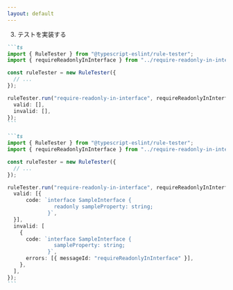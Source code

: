 ```yaml
---
layout: default
---
```


<style scoped>
.slidev-vclick-hidden {
  display: none;
}
.small-code {
  .slidev-code {
    font-size: 0.7rem !important;
    line-height: 0rem !important;
    width: 400px !important;
  }
}
</style>

<div class="_bullet">

3. テストを実装する

<div v-click="1">

````md magic-move {at:2}
```ts
import { RuleTester } from "@typescript-eslint/rule-tester";
import { requireReadonlyInInterface } from "../require-readonly-in-interface";

const ruleTester = new RuleTester({
  // ...
});

ruleTester.run("require-readonly-in-interface", requireReadonlyInInterface, {
  valid: [],
  invalid: [],
});
```

```ts
import { RuleTester } from "@typescript-eslint/rule-tester";
import { requireReadonlyInInterface } from "../require-readonly-in-interface";

const ruleTester = new RuleTester({
  // ...
});

ruleTester.run("require-readonly-in-interface", requireReadonlyInInterface, {
  valid: [{
      code: `interface SampleInterface {
               readonly sampleProperty: string;
             }`,
  }],
  invalid: [
    {
      code: `interface SampleInterface {
               sampleProperty: string;
             }`,
      errors: [{ messageId: "requireReadonlyInInterface" }],
    },
  ],
});
```
````

</div>

</div>

<!-- 
続いて、テストを実装します。

[click] テストを実装する際には、typescript-eslint から提供される `RuleTester`というモジュールを使用します。
そして、こちらのコードのように、ruleTester の`run`メソッドを使用して、  
[click] テスト対象のモジュールを指定し、正常系・異常系のテストケースを書きます。

テストの実行は、vitest, jest など、普段使用しているテストフレームワークで行えます。  
ここまでが、typescript-eslint を使用した、カスタムルールの基本的な開発の流れになります。
-->